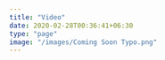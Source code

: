 ```yaml
---
title: "Video"
date: 2020-02-28T00:36:41+06:30
type: "page"
image: "/images/Coming Soon Typo.png"
---
```


